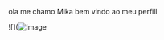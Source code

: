 ola me chamo Mika bem vindo ao meu perfill

![](![image](https://github.com/mikaellygriselin/Mikaellygriselin/assets/143806910/08404da1-4b20-43a0-a086-d4d09154c146)


